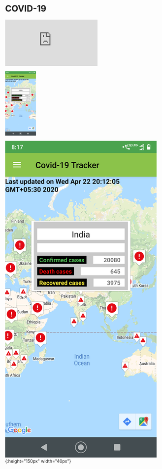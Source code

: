 # COVID-19
![Map View](https://raw.github.com/GauravNadar/COVID-19/master/screens/Screenshot_worldMap.txt)

<img src="screens/Screenshot_worldMap.png" alt="drawing" width="100"/>

![demo](screens/Screenshot_worldMap.png){:height="150px" width="40px"}
